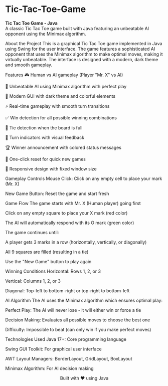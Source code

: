 # Tic-Tac-Toe-Game

<b>Tic Tac Toe Game - Java</b> 
<br>
A classic Tic Tac Toe game built with Java featuring an unbeatable AI opponent using the Minimax algorithm.
<br>

About the Project
This is a graphical Tic Tac Toe game implemented in Java using Swing for the user interface. The game features a sophisticated AI opponent that uses the Minimax algorithm to make optimal moves, making it virtually unbeatable. The interface is designed with a modern, dark theme and smooth gameplay.

Features
🎮 Human vs AI gameplay (Player "Mr. X" vs AI)

🧠 Unbeatable AI using Minimax algorithm with perfect play

🎨 Modern GUI with dark theme and colorful elements

⚡ Real-time gameplay with smooth turn transitions

✅ Win detection for all possible winning combinations

🤝 Tie detection when the board is full

🔄 Turn indicators with visual feedback

🏆 Winner announcement with colored status messages

🔁 One-click reset for quick new games

📱 Responsive design with fixed window size


Gameplay
Controls
Mouse Click: Click on any empty cell to place your mark (Mr. X)

New Game Button: Reset the game and start fresh

Game Flow
The game starts with Mr. X (Human player) going first

Click on any empty square to place your X mark (red color)

The AI will automatically respond with its O mark (green color)

The game continues until:

A player gets 3 marks in a row (horizontally, vertically, or diagonally)

All 9 squares are filled (resulting in a tie)

Use the "New Game" button to play again

Winning Conditions
Horizontal: Rows 1, 2, or 3

Vertical: Columns 1, 2, or 3

Diagonal: Top-left to bottom-right or top-right to bottom-left

AI Algorithm
The AI uses the Minimax algorithm which ensures optimal play:

Perfect Play: The AI will never lose - it will either win or force a tie

Decision Making: Evaluates all possible moves to choose the best one

Difficulty: Impossible to beat (can only win if you make perfect moves)

Technologies Used
Java 17+: Core programming language

Swing GUI Toolkit: For graphical user interface

AWT Layout Managers: BorderLayout, GridLayout, BoxLayout

Minimax Algorithm: For AI decision making

<div align="center">
Built with ❤️ using Java 

</div>
